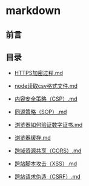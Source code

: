 # markdown

## 前言

## 目录
- [HTTPS加密过程.md](docs/HTTPS加密过程.md)
- [node读取csv格式文件.md](docs/node读取csv格式文件.md)
- [内容安全策略（CSP）.md](docs/内容安全策略（CSP）.md)
- [同源策略（SOP）.md](docs/同源策略（SOP）.md)
- [浏览器如何验证数字证书.md](docs/浏览器如何验证数字证书.md)
- [浏览器缓存.md](docs/浏览器缓存.md)
- [跨域资源共享（CORS）.md](docs/跨域资源共享（CORS）.md)
- [跨站脚本攻击（XSS）.md](docs/跨站脚本攻击（XSS）.md)
- [跨站请求伪造（CSRF）.md](docs/跨站请求伪造（CSRF）.md)
